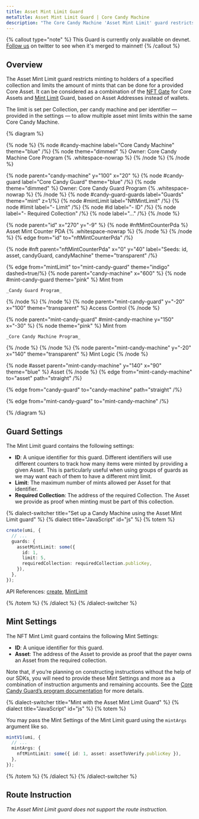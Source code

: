 ```yaml
---
title: Asset Mint Limit Guard
metaTitle: Asset Mint Limit Guard | Core Candy Machine
description: "The Core Candy Machine 'Asset Mint Limit' guard restricts minting to holders of a specified collection and limits the amount of mints that can be purchased for a provided Asset on the Core Candy Machine."
---
```


{% callout type="note" %}
This Guard is currently only available on devnet. [Follow us](https://x.com/metaplex) on twitter to see when it's merged to mainnet!
{% /callout %}

## Overview

The Asset Mint Limit guard restricts minting to holders of a specified collection and limits the amount of mints that can be done for a provided Core Asset. It can be considered as a combination of the [NFT Gate](/core-candy-machine/guards/nft-gate) for Core Assets and [Mint Limit](/core-candy-machine/guards/mint-limit) Guard, based on Asset Addresses instead of wallets. 

The limit is set per Collection, per candy machine and per identifier — provided in the settings — to allow multiple asset mint limits within the same Core Candy Machine.

{% diagram  %}

{% node %}
{% node #candy-machine label="Core Candy Machine" theme="blue" /%}
{% node theme="dimmed" %}
Owner: Core Candy Machine Core Program {% .whitespace-nowrap %}
{% /node %}
{% /node %}

{% node parent="candy-machine" y="100" x="20" %}
{% node #candy-guard label="Core Candy Guard" theme="blue" /%}
{% node theme="dimmed" %}
Owner: Core Candy Guard Program {% .whitespace-nowrap %}
{% /node %}
{% node #candy-guard-guards label="Guards" theme="mint" z=1/%}
{% node #mintLimit label="NftMintLimit" /%}
{% node #limit label="- Limit" /%}
{% node #id label="- ID" /%}
{% node label="- Required Collection" /%}
{% node label="..." /%}
{% /node %}

{% node parent="id" x="270" y="-9"  %}
{% node #nftMintCounterPda %}
Asset Mint Counter PDA {% .whitespace-nowrap %}
{% /node %}
{% /node %}
{% edge from="id" to="nftMintCounterPda" /%}

{% node #nft parent="nftMintCounterPda" x="0" y="40"  label="Seeds: id, asset, candyGuard, candyMachine" theme="transparent"  /%}

{% edge from="mintLimit" to="mint-candy-guard" theme="indigo" dashed=true/%}
{% node parent="candy-machine" x="600" %}
  {% node #mint-candy-guard theme="pink" %}
    Mint from

    _Candy Guard Program_
  {% /node %}
{% /node %}
{% node parent="mint-candy-guard" y="-20" x="100" theme="transparent" %}
  Access Control
{% /node %}

{% node parent="mint-candy-guard" #mint-candy-machine y="150" x="-30" %}
  {% node  theme="pink" %}
    Mint from 
    
    _Core Candy Machine Program_
  {% /node %}
{% /node %}
{% node parent="mint-candy-machine" y="-20" x="140" theme="transparent" %}
  Mint Logic
{% /node %}

{% node #asset parent="mint-candy-machine" y="140" x="90" theme="blue" %}
  Asset
{% /node %}
{% edge from="mint-candy-machine" to="asset" path="straight" /%}

{% edge from="candy-guard" to="candy-machine" path="straight" /%}

{% edge from="mint-candy-guard" to="mint-candy-machine" /%}

{% /diagram %}

## Guard Settings

The Mint Limit guard contains the following settings:

- **ID**: A unique identifier for this guard. Different identifiers will use different counters to track how many items were minted by providing a given Asset. This is particularly useful when using groups of guards as we may want each of them to have a different mint limit.
- **Limit**: The maximum number of mints allowed per Asset for that identifier.
- **Required Collection**: The address of the required Collection. The Asset we provide as proof when minting must be part of this collection.

{% dialect-switcher title="Set up a Candy Machine using the Asset Mint Limit guard" %}
{% dialect title="JavaScript" id="js" %}
{% totem %}

```ts
create(umi, {
  // ...
  guards: {
    assetMintLimit: some({
      id: 1,
      limit: 5,
      requiredCollection: requiredCollection.publicKey,
    }),
  },
});
```

API References: [create](https://mpl-core-candy-machine.typedoc.metaplex.com/functions/create.html), [MintLimit](https://mpl-core-candy-machine.typedoc.metaplex.com/types/AssetMintLimit.html)

{% /totem %}
{% /dialect %}
{% /dialect-switcher %}

## Mint Settings

The NFT Mint Limit guard contains the following Mint Settings:

- **ID**: A unique identifier for this guard.
- **Asset**: The address of the Asset to provide as proof that the payer owns an Asset from the required collection.

Note that, if you’re planning on constructing instructions without the help of our SDKs, you will need to provide these Mint Settings and more as a combination of instruction arguments and remaining accounts. See the [Core Candy Guard’s program documentation](https://github.com/metaplex-foundation/mpl-core-candy-machine/tree/main/programs/candy-guard#assetmintlimit) for more details.

{% dialect-switcher title="Mint with the Asset Mint Limit Guard" %}
{% dialect title="JavaScript" id="js" %}
{% totem %}

You may pass the Mint Settings of the Mint Limit guard using the `mintArgs` argument like so.

```ts
mintV1(umi, {
  // ...
  mintArgs: {
    nftMintLimit: some({ id: 1, asset: assetToVerify.publicKey }),
  },
});
```

{% /totem %}
{% /dialect %}
{% /dialect-switcher %}

## Route Instruction

_The Asset Mint Limit guard does not support the route instruction._
